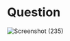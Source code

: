 # Question
![Screenshot (235)](https://github.com/aradhanayada/PW-assignment1-solution/assets/103102710/23aa8c50-3636-4348-b53d-cad7bbdc3e89)
